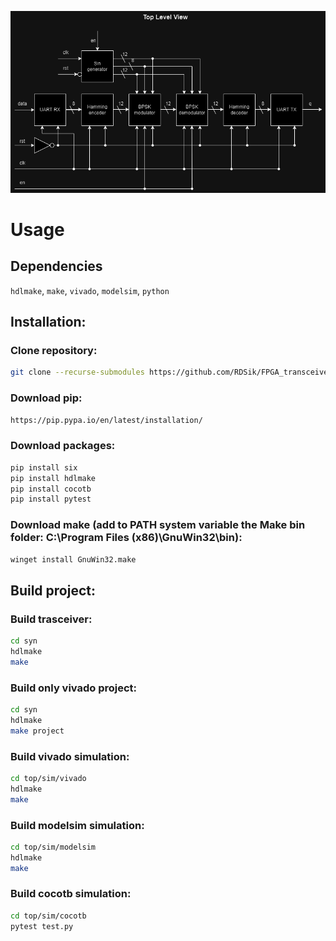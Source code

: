 ![My Image](transeiver.drawio.png)

# Usage

## Dependencies 

`hdlmake`, `make`, `vivado`, `modelsim`, `python`

## Installation:

### Clone repository:
```bash
git clone --recurse-submodules https://github.com/RDSik/FPGA_transceiver.git
```

### Download pip:
```bash
https://pip.pypa.io/en/latest/installation/
```

### Download packages:
```bash
pip install six
pip install hdlmake
pip install cocotb
pip install pytest
```

### Download make (add to PATH system variable the Make bin folder: C:\Program Files (x86)\GnuWin32\bin):
```bash
winget install GnuWin32.make
```

## Build project:

### Build trasceiver:
```bash
cd syn
hdlmake
make
```

### Build only vivado project:
```bash
cd syn
hdlmake
make project
```
### Build vivado simulation:
```bash
cd top/sim/vivado
hdlmake
make
```

### Build modelsim simulation:
```bash
cd top/sim/modelsim
hdlmake
make
```

### Build cocotb simulation:
```bash
cd top/sim/cocotb
pytest test.py
```